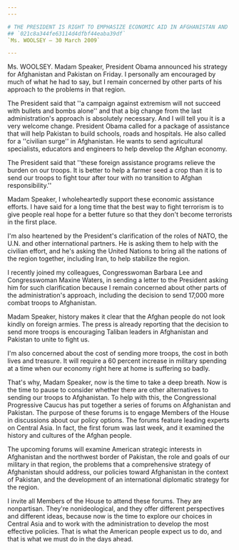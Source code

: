 ```yaml
---
---

# THE PRESIDENT IS RIGHT TO EMPHASIZE ECONOMIC AID IN AFGHANISTAN AND  PAKISTAN
## `021c8a344fe63114d4dfbf44eaba39df`
`Ms. WOOLSEY — 30 March 2009`

---
```



Ms. WOOLSEY. Madam Speaker, President Obama announced his strategy 
for Afghanistan and Pakistan on Friday. I personally am encouraged by 
much of what he had to say, but I remain concerned by other parts of 
his approach to the problems in that region.

The President said that ''a campaign against extremism will not 
succeed with bullets and bombs alone'' and that a big change from the 
last administration's approach is absolutely necessary. And I will tell 
you it is a very welcome change. President Obama called for a package 
of assistance that will help Pakistan to build schools, roads and 
hospitals. He also called for a ''civilian surge'' in Afghanistan. He 
wants to send agricultural specialists, educators and engineers to help 
develop the Afghan economy.

The President said that ''these foreign assistance programs relieve 
the burden on our troops. It is better to help a farmer seed a crop 
than it is to send our troops to fight tour after tour with no 
transition to Afghan responsibility.''

Madam Speaker, I wholeheartedly support these economic assistance 
efforts. I have said for a long time that the best way to fight 
terrorism is to give people real hope for a better future so that they 
don't become terrorists in the first place.



I'm also heartened by the President's clarification of the roles of 
NATO, the U.N. and other international partners. He is asking them to 
help with the civilian effort, and he's asking the United Nations to 
bring all the nations of the region together, including Iran, to help 
stabilize the region.

I recently joined my colleagues, Congresswoman Barbara Lee and 
Congresswoman Maxine Waters, in sending a letter to the President 
asking him for such clarification because I remain concerned about 
other parts of the administration's approach, including the decision to 
send 17,000 more combat troops to Afghanistan.

Madam Speaker, history makes it clear that the Afghan people do not 
look kindly on foreign armies. The press is already reporting that the 
decision to send more troops is encouraging Taliban leaders in 
Afghanistan and Pakistan to unite to fight us.

I'm also concerned about the cost of sending more troops, the cost in 
both lives and treasure. It will require a 60 percent increase in 
military spending at a time when our economy right here at home is 
suffering so badly.

That's why, Madam Speaker, now is the time to take a deep breath. Now 
is the time to pause to consider whether there are other alternatives 
to sending our troops to Afghanistan. To help with this, the 
Congressional Progressive Caucus has put together a series of forums on 
Afghanistan and Pakistan. The purpose of these forums is to engage 
Members of the House in discussions about our policy options. The 
forums feature leading experts on Central Asia. In fact, the first 
forum was last week, and it examined the history and cultures of the 
Afghan people.

The upcoming forums will examine American strategic interests in 
Afghanistan and the northwest border of Pakistan, the role and goals of 
our military in that region, the problems that a comprehensive strategy 
of Afghanistan should address, our policies toward Afghanistan in the 
context of Pakistan, and the development of an international diplomatic 
strategy for the region.

I invite all Members of the House to attend these forums. They are 
nonpartisan. They're nonideological, and they offer different 
perspectives and different ideas, because now is the time to explore 
our choices in Central Asia and to work with the administration to 
develop the most effective policies. That is what the American people 
expect us to do, and that is what we must do in the days ahead.
